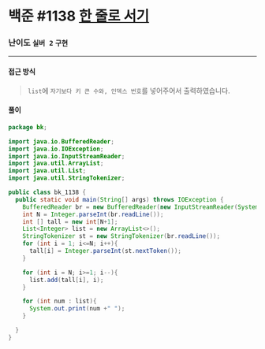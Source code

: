 # 백준 #1138 [한 줄로 서기](https://www.acmicpc.net/problem/1138)

### 난이도 `실버 2` `구현`  

---

#### 접근 방식

> `list`에 `자기보다 키 큰 수와, 인덱스 번호`를 넣어주어서 출력하였습니다.

#### 풀이

```java
package bk;

import java.io.BufferedReader;
import java.io.IOException;
import java.io.InputStreamReader;
import java.util.ArrayList;
import java.util.List;
import java.util.StringTokenizer;

public class bk_1138 {
  public static void main(String[] args) throws IOException {
    BufferedReader br = new BufferedReader(new InputStreamReader(System.in));
    int N = Integer.parseInt(br.readLine());
    int [] tall = new int[N+1];
    List<Integer> list = new ArrayList<>();
    StringTokenizer st = new StringTokenizer(br.readLine());
    for (int i = 1; i<=N; i++){
      tall[i] = Integer.parseInt(st.nextToken());
    }

    for (int i = N; i>=1; i--){
      list.add(tall[i], i);
    }

    for (int num : list){
      System.out.print(num +" ");
    }

  }
}
```

